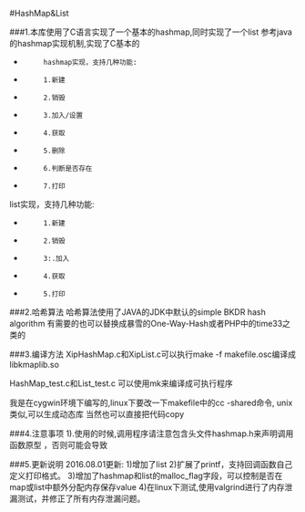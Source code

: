 #HashMap&List

###1.本库使用了C语言实现了一个基本的hashmap,同时实现了一个list
参考java的hashmap实现机制,实现了C基本的
*          hashmap实现，支持几种功能:
*          1.新建
*          2.销毁
*          3.加入/设置
*          4.获取
*          5.删除
*          6.判断是否存在
*          7.打印

list实现，支持几种功能:
 *          1.新建
 *          2.销毁
 *          3:.加入
 *          4.获取
 *          5.打印



###2.哈希算法
哈希算法使用了JAVA的JDK中默认的simple BKDR hash algorithm
有需要的也可以替换成暴雪的One-Way-Hash或者PHP中的time33之类的

###3.编译方法
XipHashMap.c和XipList.c可以执行make -f makefile.osc编译成libkmaplib.so

HashMap_test.c和List_test.c 可以使用mk来编译成可执行程序

我是在cygwin环境下编写的,linux下要改一下makefile中的cc -shared命令, unix类似,可以生成动态库
当然也可以直接把代码copy

###4.注意事项
1).使用的时候,调用程序请注意包含头文件hashmap.h来声明调用函数原型 ，否则可能会导致

###5.更新说明
2016.08.01更新:
    1)增加了list
    2)扩展了printf，支持回调函数自己定义打印格式。
    3)增加了hashmap和list的malloc_flag字段，可以控制是否在map或list中额外分配内存保存value
    4)在linux下测试,使用valgrind进行了内存泄漏测试，并修正了所有内存泄漏问题。
